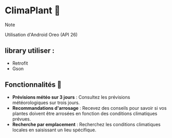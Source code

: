 # ClimaPlant 🌱

> [!NOTE]
> Utilisation d'Android Oreo (API 26)

## library utiliser :
+ Retrofit
+ Gson

## Fonctionnalités 🌟
+ **Prévisions météo sur 3 jours** : Consultez les prévisions météorologiques sur trois jours.
+ **Recommandations d'arrosage** : Recevez des conseils pour savoir si vos plantes doivent être arrosées en fonction des conditions climatiques prévues.
+ **Recherche par emplacement** : Recherchez les conditions climatiques locales en saisissant un lieu spécifique.
